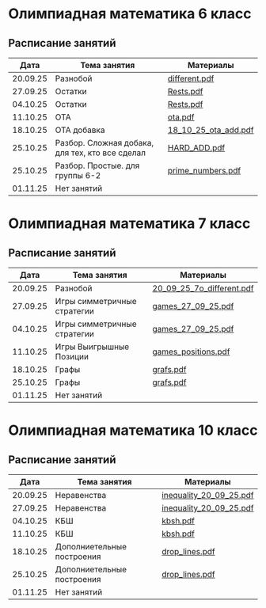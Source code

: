 # Олимпиадная математика 6 класс

## Расписание занятий

| Дата       | Тема занятия       | Материалы                     |
|------------|--------------------|-------------------------------|
| 20.09.25   | Разнобой           | [different.pdf](math_6/different.pdf) |
| 27.09.25   | Остатки            | [Rests.pdf](math_6/Rests.pdf) |
| 04.10.25   | Остатки            | [Rests.pdf](math_6/Rests.pdf) |
| 11.10.25   | ОТА                | [ota.pdf](math_6/ota.pdf)     |
| 18.10.25   | ОТА добавка        | [18_10_25_ota_add.pdf](math_6/18_10_25_ota_add.pdf) |
| 25.10.25   | Разбор. Сложная добака, для тех, кто все сделал | [HARD_ADD.pdf](math_6/HARD_ADD.pdf) |
| 25.10.25   | Разбор. Простые. для группы 6-2 | [prime_numbers.pdf](math_6/prime_numbers.pdf) |
| 01.11.25 | Нет занятий  |


# Олимпиадная математика 7 класс

## Расписание занятий

| Дата       | Тема занятия       | Материалы                     |
|------------|--------------------|-------------------------------|
| 20.09.25   | Разнобой           | [20_09_25_7o_different.pdf](math_7/20_09_25_7o_different.pdf) |
| 27.09.25   | Игры симметричные стратегии | [games_27_09_25.pdf](math_7/games_27_09_25.pdf)|
| 04.10.25   | Игры симметричные стратегии | [games_27_09_25.pdf](math_7/games_27_09_25.pdf)|
| 11.10.25   | Игры Выигрышные Позиции | [games_positions.pdf](math_7/games_positions.pdf) |
| 18.10.25   | Графы              | [grafs.pdf](math_7/grafs.pdf) |
| 25.10.25   | Графы              | [grafs.pdf](math_7/grafs.pdf) |
| 01.11.25 | Нет занятий  |


# Олимпиадная математика 10 класс

## Расписание занятий

| Дата       | Тема занятия       | Материалы                     |
|------------|--------------------|-------------------------------|
| 20.09.25   | Неравенства        | [inequality_20_09_25.pdf](math_10/inequality_20_09_25.pdf) |
| 27.09.25   | Неравенства        | [inequality_20_09_25.pdf](math_10/inequality_20_09_25.pdf) |
| 04.10.25   | КБШ | [kbsh.pdf](math_10/kbsh.pdf) |
| 11.10.25   | КБШ | [kbsh.pdf](math_10/kbsh.pdf) |
| 18.10.25   | Дополниетельные построения | [drop_lines.pdf](math_10/drop_lines.pdf) |
| 25.10.25   | Дополниетельные построения | [drop_lines.pdf](math_10/drop_lines.pdf) |
| 01.11.25 | Нет занятий  |